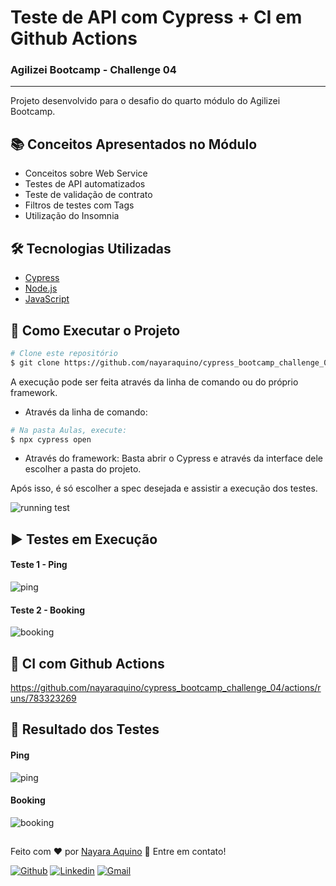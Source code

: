 
# Teste de API com Cypress + CI em Github Actions
### Agilizei Bootcamp - Challenge 04
---
Projeto desenvolvido para o desafio do quarto módulo do Agilizei Bootcamp.


## :books: Conceitos Apresentados no Módulo
- Conceitos sobre Web Service
- Testes de API automatizados
- Teste de validação de contrato
- Filtros de testes com Tags
- Utilização do Insomnia


## :hammer_and_wrench: Tecnologias Utilizadas
- [Cypress](https://www.cypress.io/)
- [Node.js](https://nodejs.org/en/)
- [JavaScript](https://developer.mozilla.org/pt-BR/docs/Web/JavaScript)


## :checkered_flag: Como Executar o Projeto

```bash
# Clone este repositório
$ git clone https://github.com/nayaraquino/cypress_bootcamp_challenge_04.git
```
A execução pode ser feita através da linha de comando ou do próprio framework.
- Através da linha de comando:
```bash
# Na pasta Aulas, execute:
$ npx cypress open
```
- Através do framework:
Basta abrir o Cypress e através da interface dele escolher a pasta do projeto.

Após isso, é só escolher a spec desejada e assistir a execução dos testes.


![running test](https://user-images.githubusercontent.com/71460952/114319822-7ec79a80-9ae9-11eb-951e-66e0c20e730a.gif)


## ▶️ Testes em Execução
 #### Teste 1 - Ping
 ![ping](https://user-images.githubusercontent.com/71460952/116003482-894b5f00-a5d4-11eb-9d3c-c1f63ab353d9.gif)

 #### Teste 2 - Booking
 ![booking](https://user-images.githubusercontent.com/71460952/116003487-8c464f80-a5d4-11eb-969c-42a5bbb2184a.gif)


## :link: CI com Github Actions
https://github.com/nayaraquino/cypress_bootcamp_challenge_04/actions/runs/783323269


## :bookmark_tabs: Resultado dos Testes
 #### Ping
 ![ping](https://user-images.githubusercontent.com/71460952/116003557-d5969f00-a5d4-11eb-83db-180e486b6f96.png)

 #### Booking
 ![booking](https://user-images.githubusercontent.com/71460952/116003560-d7f8f900-a5d4-11eb-9c29-c679a55e119b.png)


##
Feito com ❤️ por <a href="https://www.linkedin.com/in/nayaraquino/">Nayara Aquino</a> :wave: Entre em contato!

[![Github](https://img.shields.io/badge/-Github-595D60?style=flat-square&logo=Github&logoColor=white&link=https://github.com/nayaraquino/)](https://github.com/nayaraquino/)
[![Linkedin](https://img.shields.io/badge/-LinkedIn-595D60?style=flat-square&logo=Linkedin&logoColor=white&link=https://www.linkedin.com/in/nayaraquino//)](https://www.linkedin.com/in/nayaraquino/)
[![Gmail](https://img.shields.io/badge/-Gmail-595D60?style=flat-square&logo=Gmail&logoColor=white&link=mailto:nayaraquino7@gmail.com/)](mailto:nayaraquino7@gmail.com/)
